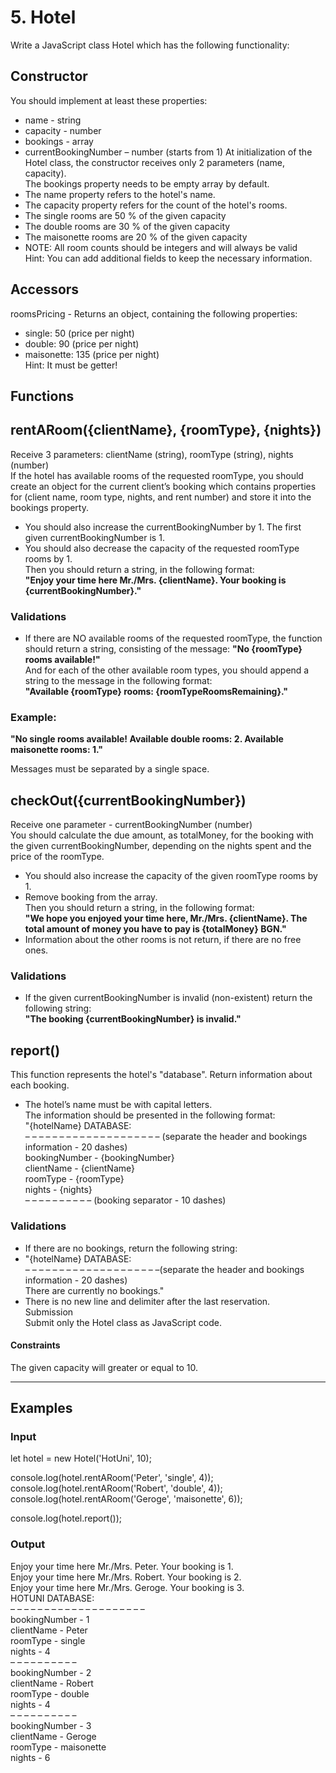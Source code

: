# 5. Hotel
Write a JavaScript class Hotel which has the following functionality:  
## Constructor
You should implement at least these properties:  
-	name - string
-	capacity - number
-	bookings - array
-	currentBookingNumber – number (starts from 1)
At initialization of the Hotel class, the constructor receives only 2 parameters (name, capacity).   
The bookings property needs to be empty array by default.  
-	The name property refers to the hotel's name.
-	The capacity property refers for the count of the hotel's rooms.
-	The single rooms are 50 % of the given capacity
-	The double rooms are 30 % of the given capacity
-	The maisonette rooms are 20 % of the given capacity
-	NOTE: All room counts should be integers and will always be valid  
Hint: You can add additional fields to keep the necessary information.  
## Accessors
roomsPricing - Returns an object, containing the following properties:  
-	single: 50 (price per night)  
-	double: 90 (price per night)  
-	maisonette: 135 (price per night)  
Hint: It must be getter!  
## Functions
## rentARoom({clientName}, {roomType}, {nights})  
Receive 3 parameters:  clientName (string), roomType (string), nights (number)   
If the hotel has available rooms of the requested roomType, you should create an object for the current client’s booking which contains properties for (client name, room type, nights, and rent number) and store it into the bookings property.   
-	You should also increase the currentBookingNumber by 1. The first given currentBookingNumber is 1.  
-	You should also decrease the capacity of the requested roomType rooms by 1.  
Then you should return a string, in the following format:  
**"Enjoy your time here Mr./Mrs. {clientName}. Your booking is {currentBookingNumber}."**  
### Validations  
-	If there are NO available rooms of the requested roomType, the function should return a string, consisting of the message: **"No {roomType} rooms available!"**  
And for each of the other available room types, you should append a string to the message in the following format:   
**"Available {roomType} rooms: {roomTypeRoomsRemaining}."**    
### Example:
**"No single rooms available! Available double rooms: 2. Available maisonette rooms: 1."**  

Messages must be separated by a single space.  

## checkOut({currentBookingNumber})  
Receive one parameter - currentBookingNumber (number)   
You should calculate the due amount, as totalMoney, for the booking with the given currentBookingNumber, depending on the nights spent and the price of the roomType.  
-	You should also increase the capacity of the given roomType rooms by 1.  
-	Remove booking from the array.  
Then you should return a string, in the following format:  
**"We hope you enjoyed your time here, Mr./Mrs. {clientName}. The total amount of money you have to pay is {totalMoney} BGN."**  
-	Information about the other rooms is not return, if there are no free ones.  
### Validations
-	If the given currentBookingNumber is invalid (non-existent) return the following string:  
**"The booking {currentBookingNumber} is invalid."**  
## report()  
This function represents the hotel's "database". Return information about each booking.  
-	The hotel’s name must be with capital letters.  
The information should be presented in the following format:  
"{hotelName} DATABASE:  
&ndash; &ndash; &ndash; &ndash; &ndash; &ndash; &ndash; &ndash; &ndash; &ndash; &ndash; &ndash; &ndash; &ndash; &ndash; &ndash; &ndash; &ndash; &ndash; &ndash; (separate the header and bookings information - 20 dashes)  
bookingNumber - {bookingNumber}  
clientName - {clientName}  
roomType - {roomType}  
nights - {nights}  
&ndash; &ndash; &ndash; &ndash; &ndash; &ndash; &ndash; &ndash; &ndash; &ndash; (booking separator - 10 dashes)   
### Validations  
-	If there are no bookings, return the following string:  
-	"{hotelName} DATABASE:  
&ndash; &ndash; &ndash; &ndash; &ndash; &ndash; &ndash; &ndash; &ndash; &ndash; &ndash; &ndash; &ndash; &ndash; &ndash; &ndash; &ndash; &ndash; &ndash; &ndash;(separate the header and bookings information - 20 dashes)  
 There are currently no bookings."  
-	There is no new line and delimiter after the last reservation.  
Submission  
Submit only the Hotel class as JavaScript code.  
#### Constraints
The given capacity will greater or equal to 10.  
- - - - - - - 
## Examples
### Input 
let hotel = new Hotel('HotUni', 10);  

console.log(hotel.rentARoom('Peter', 'single', 4));  
console.log(hotel.rentARoom('Robert', 'double', 4));  
console.log(hotel.rentARoom('Geroge', 'maisonette', 6));  

console.log(hotel.report());  

### Output 
  
Enjoy your time here Mr./Mrs. Peter. Your booking is 1.  
Enjoy your time here Mr./Mrs. Robert. Your booking is 2.  
Enjoy your time here Mr./Mrs. Geroge. Your booking is 3.  
HOTUNI DATABASE:  
&ndash; &ndash; &ndash; &ndash; &ndash; &ndash; &ndash; &ndash; &ndash; &ndash; &ndash; &ndash; &ndash; &ndash; &ndash; &ndash; &ndash; &ndash; &ndash; &ndash;  
bookingNumber - 1  
clientName - Peter  
roomType - single  
nights - 4  
&ndash; &ndash; &ndash; &ndash; &ndash; &ndash; &ndash; &ndash; &ndash; &ndash;  
bookingNumber - 2  
clientName - Robert  
roomType - double  
nights - 4  
&ndash; &ndash; &ndash; &ndash; &ndash; &ndash; &ndash; &ndash; &ndash; &ndash;    
bookingNumber - 3  
clientName - Geroge  
roomType - maisonette  
nights - 6  
